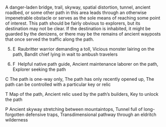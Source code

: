 A danger-laden bridge, trail, skyway, spatial distortion, tunnel, ancient roadbed, or some other path in this area leads through an otherwise impenetrable obstacle or serves as the sole means of reaching some point of interest. This path should be fairly obvious to explorers, but its destination may not be clear. If the destination is inhabited, it might be guarded by the denizens, or there may be the remains of ancient wayposts that once served the traffic along the path.

5.  E  Raubritter warrior demanding a toll, Vicious monster lairing on the path, Bandit chief lying in wait to ambush travelers
    
6.  F  Helpful native path guide, Ancient maintenance laborer on the path, Explorer seeking the path
    

C The path is one-way only, The path has only recently opened up, The path can be controlled with a particular key or relic

T Map of the path, Ancient relic used by the path’s builders, Key to unlock the path

P Ancient skyway stretching between mountaintops, Tunnel full of long-forgotten defensive traps, Transdimensional pathway through an eldritch wilderness